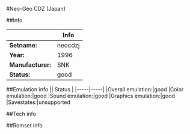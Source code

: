 #Neo-Geo CDZ (Japan)

##Info

||Info|
|-----|-----|
|**Setname:**|neocdzj
|**Year:**|1996
|**Manufacturer:**|SNK
|**Status:**|good

##Emulation info
|| Status |
|-----|-----|
|Overall emulation:|good
|Color emulation:|good
|Sound emulation:|good
|Graphics emulation:|good
|Savestates:|unsupported

##Tech info

##Romset info

<!--- START OF EDITED COMMENT DO NOT TOUCH TEXT ABOVE-->
